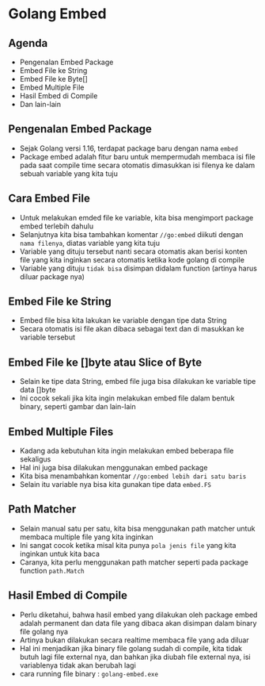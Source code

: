 # Golang Embed

## Agenda

- Pengenalan Embed Package
- Embed File ke String
- Embed File ke Byte[]
- Embed Multiple File
- Hasil Embed di Compile
- Dan lain-lain

## Pengenalan Embed Package

- Sejak Golang versi 1.16, terdapat package baru dengan nama `embed`
- Package embed adalah fitur baru untuk mempermudah membaca isi file pada saat compile time secara otomatis dimasukkan isi filenya ke dalam sebuah variable yang kita tuju

## Cara Embed File

- Untuk melakukan emded file ke variable, kita bisa mengimport package embed terlebih dahulu
- Selanjutnya kita bisa tambahkan komentar `//go:embed` diikuti dengan `nama filenya`, diatas variable yang kita tuju
- Variable yang dituju tersebut nanti secara otomatis akan berisi konten file yang kita inginkan secara otomatis ketika kode golang di compile
- Variable yang dituju `tidak bisa` disimpan didalam function (artinya harus diluar package nya)

## Embed File ke String

- Embed file bisa kita lakukan ke variable dengan tipe data String
- Secara otomatis isi file akan dibaca sebagai text dan di masukkan ke variable tersebut

## Embed File ke []byte atau Slice of Byte

- Selain ke tipe data String, embed file juga bisa dilakukan ke variable tipe data []byte
- Ini cocok sekali jika kita ingin melakukan embed file dalam bentuk binary, seperti gambar dan lain-lain

## Embed Multiple Files

- Kadang ada kebutuhan kita ingin melakukan embed beberapa file sekaligus
- Hal ini juga bisa dilakukan menggunakan embed package
- Kita bisa menambahkan komentar `//go:embed lebih dari satu baris`
- Selain itu variable nya bisa kita gunakan tipe data `embed.FS`

## Path Matcher

- Selain manual satu per satu, kita bisa menggunakan path matcher untuk membaca multiple file yang kita inginkan
- Ini sangat cocok ketika misal kita punya `pola jenis file` yang kita inginkan untuk kita baca
- Caranya, kita perlu menggunakan path matcher seperti pada package function `path.Match`

## Hasil Embed di Compile

- Perlu diketahui, bahwa hasil embed yang dilakukan oleh package embed adalah permanent dan data file yang dibaca akan disimpan dalam binary file golang nya
- Artinya bukan dilakukan secara realtime membaca file yang ada diluar
- Hal ini menjadikan jika binary file golang sudah di compile, kita tidak butuh lagi file external nya, dan bahkan jika diubah file external nya, isi variablenya tidak akan berubah lagi
- cara running file binary : `golang-embed.exe`
